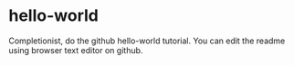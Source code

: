 # hello-world
Completionist, do the github hello-world tutorial.
You can edit the readme using browser text editor on github.
